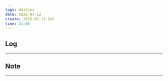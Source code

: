 ```yaml
---
tags: dailies  
date: 2025-07-12
create: 2025-07-12-Sat
time: 21:05
---
```

## Log
---


## Note
---

